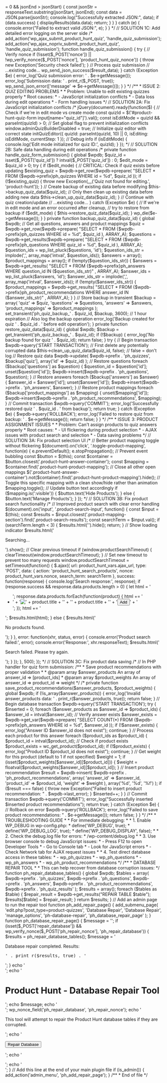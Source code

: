 <?php
<?php
/**
 * Product Hunt Plugin - Issues & Fixes Documentation
 * 
 * This file documents all identified issues with the Product Hunt plugin
 * and provides solutions for fixing them.
 */

/**
 * ISSUE 1: QUIZ SUBMISSION PROBLEMS
 * 
 * Problem: After submitting a quiz, errors occur and the submission fails.
 * Root causes:
 * - PHP errors mixing with JSON responses (common in XAMPP environments)
 * - Possible AJAX handler issues
 * - Missing error handling
 */

// SOLUTION 1A: Add proper error suppression in AJAX handlers
// Add to the top of your AJAX handler files
@ini_set('display_errors', 0); 
error_reporting(0); // Only in production

// SOLUTION 1B: Improve AJAX error handling in JavaScript
/*
function submitQuizData() {
    $.ajax({
        url: product_hunt_vars.ajax_url,
        type: 'POST',
        data: {
            action: 'submit_product_hunt_quiz',
            nonce: product_hunt_vars.nonce,
            quiz_id: quizId,
            answers: userAnswers
        },
        success: function(response) {
            console.log('Quiz submission response:', response);
            if (response.success) {
                // Success handling
                displayResults(response.data);
            } else {
                // Error handling
                console.error('Server returned error:', response.data);
                alert('There was a problem submitting your quiz. Please try again.');
            }
        },
        error: function(xhr, status, error) {
            // Log comprehensive error information
            console.error('AJAX Error Status:', status);
            console.error('Error:', error);
            console.error('Response Text:', xhr.responseText);
            
            // Special handling for localhost XAMPP issues
            if (xhr.responseText && xhr.responseText.includes('<?php')) {
                console.log("Detected PHP parsing issue - trying to extract JSON from response");
                tryParseLocalXamppResponse(xhr.responseText);
            }
            
            alert('There was a problem connecting to the server. Please try again later.');
        }
    });
}

// Helper function to extract JSON from problematic XAMPP responses
function tryParseLocalXamppResponse(responseText) {
    try {
        const jsonStart = responseText.indexOf('{');
        const jsonEnd = responseText.lastIndexOf('}') + 1;
        if (jsonStart >= 0 && jsonEnd > jsonStart) {
            const jsonStr = responseText.substring(jsonStart, jsonEnd);
            const data = JSON.parse(jsonStr);
            console.log("Successfully extracted JSON:", data);
            if (data.success) {
                displayResults(data.data);
                return;
            }
        }
    } catch (e) {
        console.error("Failed to extract valid JSON:", e);
    }
}
*/

// SOLUTION 1C: Add detailed error logging on the server side
/*
add_action('wp_ajax_submit_product_hunt_quiz', 'handle_quiz_submission');
add_action('wp_ajax_nopriv_submit_product_hunt_quiz', 'handle_quiz_submission');

function handle_quiz_submission() {
    try {
        // Verify nonce
        if (!isset($_POST['nonce']) || !wp_verify_nonce($_POST['nonce'], 'product_hunt_quiz_nonce')) {
            throw new Exception('Security check failed');
        }
        
        // Process quiz submission
        // ...existing code...
        
        wp_send_json_success($result_data);
    } catch (Exception $e) {
        error_log('Quiz submission error: ' . $e->getMessage());
        error_log('Submission data: ' . print_r($_POST, true));
        wp_send_json_error(['message' => $e->getMessage()]);
    }
}
*/

/**
 * ISSUE 2: QUIZ EDITING PROBLEMS
 * 
 * Problem: Unable to edit existing quizzes properly
 * Root causes:
 * - JavaScript initialization conflicts
 * - Data loss during edit operations
 * - Form handling issues
 */

// SOLUTION 2A: Fix JavaScript initialization conflicts
/*
jQuery(document).ready(function($) {
    // Check if we're in edit mode vs create mode
    const quizId = $('#product-hunt-quiz-form input[name="quiz_id"]').val();
    const isEditMode = quizId && parseInt(quizId) > 0;
    
    // Set global flag to prevent initialization conflicts
    window.adminQuizBuilderDisabled = true;
    
    // Initialize quiz editor with correct state
    initQuizEditor({
        quizId: parseInt(quizId, 10) || 0,
        isEditing: isEditMode,
        currentStep: 1
    });
    
    // Debug info
    if (isEditMode) {
        console.log('Edit mode initialized for quiz ID:', quizId);
    }
});
*/

// SOLUTION 2B: Safe data handling during edit operations
/*
private function handle_quiz_form_submission() {
    global $wpdb;
    
    $quiz_id = isset($_POST['quiz_id']) ? intval($_POST['quiz_id']) : 0;
    $edit_mode = $quiz_id > 0;
    
    try {
        if ($edit_mode) {
            // CRITICAL: Check if quiz exists before updating
            $existing_quiz = $wpdb->get_row($wpdb->prepare(
                "SELECT * FROM {$wpdb->prefix}ph_quizzes WHERE id = %d",
                $quiz_id
            ));
            
            if (!$existing_quiz) {
                throw new Exception(__('Quiz not found for editing.', 'product-hunt'));
            }
            
            // Create backup of existing data before modifying
            $this->backup_quiz_data($quiz_id);
            
            // Only then clean up existing data before adding new data
            $this->clean_up_quiz_data($quiz_id);
        }
        
        // Continue with quiz creation/update
        // ...existing code...
        
    } catch (Exception $e) {
        // If we're in edit mode and an error occurred after cleanup,
        // try to restore from backup
        if ($edit_mode) {
            $this->restore_quiz_data($quiz_id);
        }
        
        wp_die($e->getMessage());
    }
}

private function backup_quiz_data($quiz_id) {
    global $wpdb;
    
    // Get all questions, answers and product mappings
    $quiz = $wpdb->get_row($wpdb->prepare(
        "SELECT * FROM {$wpdb->prefix}ph_quizzes WHERE id = %d",
        $quiz_id
    ), ARRAY_A);
    
    $questions = $wpdb->get_results($wpdb->prepare(
        "SELECT * FROM {$wpdb->prefix}ph_questions WHERE quiz_id = %d",
        $quiz_id
    ), ARRAY_A);
    
    $question_ids = wp_list_pluck($questions, 'id');
    $question_ids_str = implode(',', array_map('intval', $question_ids));
    
    $answers = array();
    $product_mappings = array();
    
    if (!empty($question_ids_str)) {
        $answers = $wpdb->get_results(
            "SELECT * FROM {$wpdb->prefix}ph_answers WHERE question_id IN ($question_ids_str)"
        , ARRAY_A);
        
        $answer_ids = wp_list_pluck($answers, 'id');
        $answer_ids_str = implode(',', array_map('intval', $answer_ids));
        
        if (!empty($answer_ids_str)) {
            $product_mappings = $wpdb->get_results(
                "SELECT * FROM {$wpdb->prefix}ph_product_recommendations WHERE answer_id IN ($answer_ids_str)"
            , ARRAY_A);
        }
    }
    
    // Store backup in transient
    $backup = array(
        'quiz' => $quiz,
        'questions' => $questions,
        'answers' => $answers,
        'product_mappings' => $product_mappings
    );
    
    set_transient('ph_quiz_backup_' . $quiz_id, $backup, 3600); // 1 hour expiration
    
    // Also log the backup operation
    error_log('Backup created for quiz ' . $quiz_id . ' before edit operation');
}

private function restore_quiz_data($quiz_id) {
    global $wpdb;
    
    $backup = get_transient('ph_quiz_backup_' . $quiz_id);
    
    if (!$backup) {
        error_log('No backup found for quiz ' . $quiz_id);
        return false;
    }
    
    try {
        // Begin transaction
        $wpdb->query('START TRANSACTION');
        
        // First delete any potentially corrupted data
        $this->clean_up_quiz_data($quiz_id, false); // false = don't log
        
        // Restore quiz data
        $wpdb->update(
            $wpdb->prefix . 'ph_quizzes',
            $backup['quiz'],
            array('id' => $quiz_id)
        );
        
        // Restore questions
        foreach ($backup['questions'] as $question) {
            $question_id = $question['id'];
            unset($question['id']);
            $wpdb->insert($wpdb->prefix . 'ph_questions', $question);
        }
        
        // Restore answers
        foreach ($backup['answers'] as $answer) {
            $answer_id = $answer['id'];
            unset($answer['id']);
            $wpdb->insert($wpdb->prefix . 'ph_answers', $answer);
        }
        
        // Restore product mappings
        foreach ($backup['product_mappings'] as $mapping) {
            unset($mapping['id']);
            $wpdb->insert($wpdb->prefix . 'ph_product_recommendations', $mapping);
        }
        
        // Commit transaction
        $wpdb->query('COMMIT');
        
        error_log('Successfully restored quiz ' . $quiz_id . ' from backup');
        return true;
        
    } catch (Exception $e) {
        $wpdb->query('ROLLBACK');
        error_log('Failed to restore quiz from backup: ' . $e->getMessage());
        return false;
    }
}
*/

/**
 * ISSUE 3: PRODUCT ASSIGNMENT ISSUES
 * 
 * Problem: Can't assign products to quiz answers properly
 * Root causes:
 * - UI flickering during product selection
 * - AJAX issues with product search and selection
 * - Data saving problems
 */

// SOLUTION 3A: Fix product selection UI
/*
// Better product mapping toggle without flickering
$(document).on('click', '.toggle-product-mapping', function(e) {
    e.preventDefault();
    e.stopPropagation(); // Prevent event bubbling
    
    const $button = $(this);
    const $container = $button.closest('.product-hunt-answer-container');
    const $mapping = $container.find('.product-hunt-product-mapping');
    
    // Close all other open mappings
    $('.product-hunt-answer-container').not($container).find('.product-hunt-product-mapping').hide();
    
    // Toggle this specific mapping with a clean show/hide rather than animation
    $mapping.toggle();
    
    // Update button text accordingly
    if ($mapping.is(':visible')) {
        $button.text('Hide Products');
    } else {
        $button.text('Manage Products');
    }
});
*/

// SOLUTION 3B: Fix product search functionality
/*
// Improved product search with clear error handling
$(document).on('input', '.product-search-input', function() {
    const $input = $(this);
    const $results = $input.closest('.product-mapping-section').find('.product-search-results');
    const searchTerm = $input.val();
    
    if (searchTerm.length < 3) {
        $results.html('').hide();
        return;
    }
    
    // Show loading indicator
    $results.html('<p>Searching...</p>').show();
    
    // Clear previous timeout
    if (window.productSearchTimeout) {
        clearTimeout(window.productSearchTimeout);
    }
    
    // Set new timeout to prevent too many requests
    window.productSearchTimeout = setTimeout(function() {
        $.ajax({
            url: product_hunt_vars.ajax_url,
            type: 'POST',
            data: {
                action: 'product_hunt_search_products',
                nonce: product_hunt_vars.nonce,
                search_term: searchTerm
            },
            success: function(response) {
                console.log('Search response:', response);
                
                if (response.success && response.data.products.length > 0) {
                    let html = '<ul class="product-list">';
                    response.data.products.forEach(function(product) {
                        html += '<li class="product-item" data-product-id="' + product.id + '">' +
                            '<img src="' + product.image + '" alt="' + product.title + '">' +
                            '<span class="product-title">' + product.title + '</span>' +
                            '<button type="button" class="add-product">Add</button>' +
                            '</li>';
                    });
                    html += '</ul>';
                    $results.html(html);
                } else {
                    $results.html('<p>No products found.</p>');
                }
            },
            error: function(xhr, status, error) {
                console.error('Product search failed:', error);
                console.error('Response:', xhr.responseText);
                $results.html('<p class="error">Search failed. Please try again.</p>');
            }
        });
    }, 500);
});
*/

// SOLUTION 3C: Fix product data saving
/*
// In PHP handler for quiz form submission:

/**
 * Save product recommendations with proper validation
 *
 * @param array $answer_products An array of answer_id => [product_ids]
 * @param array $product_weights An array of answer_id => product_id => weight
 */
/*
private function save_product_recommendations($answer_products, $product_weights) {
    global $wpdb;
    
    if (!is_array($answer_products)) {
        error_log('Invalid answer_products data: ' . print_r($answer_products, true));
        return false;
    }
    
    // Begin database transaction
    $wpdb->query('START TRANSACTION');
    
    try {
        $inserted = 0;
        
        foreach ($answer_products as $answer_id => $product_ids) {
            $answer_id = intval($answer_id);
            
            // Verify answer exists
            $answer_exists = $wpdb->get_var($wpdb->prepare(
                "SELECT COUNT(*) FROM {$wpdb->prefix}ph_answers WHERE id = %d",
                $answer_id
            ));
            
            if (!$answer_exists) {
                error_log("Answer ID $answer_id does not exist");
                continue;
            }
            
            // Process each product for this answer
            foreach ($product_ids as $product_id) {
                $product_id = intval($product_id);
                
                // Check if product exists
                $product_exists = wc_get_product($product_id);
                if (!$product_exists) {
                    error_log("Product ID $product_id does not exist");
                    continue;
                }
                
                // Get weight for this product (default to 1 if not specified)
                $weight = 1;
                if (isset($product_weights[$answer_id][$product_id])) {
                    $weight = floatval($product_weights[$answer_id][$product_id]);
                }
                
                // Insert product recommendation
                $result = $wpdb->insert(
                    $wpdb->prefix . 'ph_product_recommendations',
                    array(
                        'answer_id' => $answer_id,
                        'product_id' => $product_id,
                        'weight' => $weight
                    ),
                    array('%d', '%d', '%f')
                );
                
                if ($result === false) {
                    throw new Exception("Failed to insert product recommendation: " . $wpdb->last_error);
                }
                
                $inserted++;
            }
        }
        
        // Commit transaction
        $wpdb->query('COMMIT');
        error_log("Successfully inserted $inserted product recommendations");
        return true;
        
    } catch (Exception $e) {
        // Rollback on error
        $wpdb->query('ROLLBACK');
        error_log("Failed to save product recommendations: " . $e->getMessage());
        return false;
    }
}
*/

/**
 * TROUBLESHOOTING GUIDE
 * 
 * For immediate debugging:
 * 
 * 1. Enable WP_DEBUG in wp-config.php:
 *    define('WP_DEBUG', true);
 *    define('WP_DEBUG_LOG', true);
 *    define('WP_DEBUG_DISPLAY', false);
 * 
 * 2. Check the debug.log file for errors:
 *    /wp-content/debug.log
 * 
 * 3. Use browser console to debug JavaScript issues:
 *    - Press F12 to open Developer Tools
 *    - Go to Console tab
 *    - Look for JavaScript errors
 *    - Check Network tab for AJAX request issues
 * 
 * 4. Test direct database access in these tables:
 *    - wp_ph_quizzes
 *    - wp_ph_questions
 *    - wp_ph_answers
 *    - wp_ph_product_recommendations
 */

/**
 * DATABASE REPAIR TOOL
 * 
 * This can help recover from database corruption issues:
 */
function ph_repair_database_tables() {
    global $wpdb;
    
    $tables = array(
        $wpdb->prefix . 'ph_quizzes',
        $wpdb->prefix . 'ph_questions',
        $wpdb->prefix . 'ph_answers',
        $wpdb->prefix . 'ph_product_recommendations',
        $wpdb->prefix . 'ph_quiz_results'
    );
    
    $results = array();
    
    foreach ($tables as $table) {
        $repair_result = $wpdb->get_results("REPAIR TABLE $table");
        $results[$table] = $repair_result;
    }
    
    return $results;
}

// Add an admin page to run the repair tool
function ph_add_repair_page() {
    add_submenu_page(
        'edit.php?post_type=product-quizzes',
        'Database Repair',
        'Database Repair',
        'manage_options',
        'ph-database-repair',
        'ph_database_repair_page'
    );
}

function ph_database_repair_page() {
    $message = '';
    
    if (isset($_POST['repair_database']) && wp_verify_nonce($_POST['ph_repair_nonce'], 'ph_repair_database')) {
        $results = ph_repair_database_tables();
        $message = '<div class="updated"><p>Database repair completed. Results:</p><pre>' . print_r($results, true) . '</pre></div>';
    }
    
    echo '<div class="wrap">';
    echo '<h1>Product Hunt - Database Repair Tool</h1>';
    
    echo $message;
    
    echo '<form method="post">';
    wp_nonce_field('ph_repair_database', 'ph_repair_nonce');
    echo '<p>This tool will attempt to repair the Product Hunt database tables if they are corrupted.</p>';
    echo '<p class="submit"><input type="submit" name="repair_database" class="button button-primary" value="Repair Database"></p>';
    echo '</form>';
    echo '</div>';
}

// Add this line at the end of your main plugin file
if (is_admin()) {
    add_action('admin_menu', 'ph_add_repair_page');
}

/**
 * End of file
 */